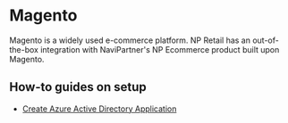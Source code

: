 # Magento

Magento is a widely used e-commerce platform. NP Retail has an out-of-the-box integration with NaviPartner's NP Ecommerce product built upon Magento.

## How-to guides on setup

- [Create Azure Active Directory Application](./howto/create-azure-ad-app.md)